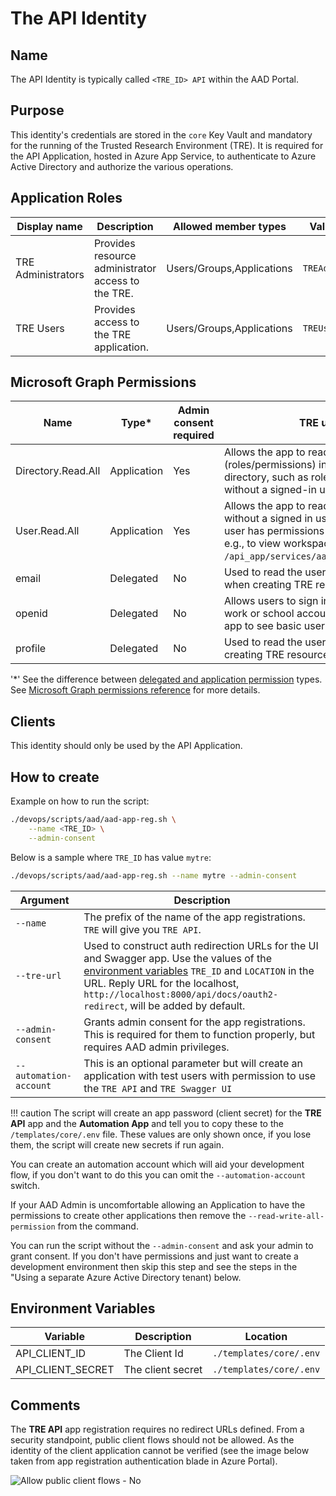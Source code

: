 # The API Identity

## Name
The API Identity is typically called `<TRE_ID> API` within the AAD Portal.

## Purpose
This identity's credentials are stored in the `core` Key Vault and mandatory for the running of the Trusted Research Environment (TRE). It is required for the API Application, hosted in Azure App Service, to authenticate to Azure Active Directory and authorize the various operations.

## Application Roles

| Display name | Description | Allowed member types | Value |
| ------------ | ----------- | -------------------- | ----- |
| TRE Administrators | Provides resource administrator access to the TRE. | Users/Groups,Applications | `TREAdmin` |
| TRE Users | Provides access to the TRE application. | Users/Groups,Applications | `TREUser` |

## Microsoft Graph Permissions
| Name | Type* | Admin consent required |  TRE usage |
| --- | -- | -----| --------- |
| Directory.Read.All | Application | Yes | Allows the app to read directory objects (roles/permissions) in your organization's directory, such as roles and permissions, without a signed-in user. |
| User.Read.All | Application | Yes | Allows the app to read user profiles without a signed in user to check that the user has permissions to execute an action e.g., to view workspaces. See `/api_app/services/aad_authentication.py`. |
|email|Delegated|No|Used to read the user's email address when creating TRE resources|
|openid|Delegated|No|Allows users to sign in to the app with their work or school accounts and allows the app to see basic user profile information.|
|profile|Delegated|No|Used to read the user's profile when creating TRE resources|


'*' See the difference between [delegated and application permission](https://docs.microsoft.com/graph/auth/auth-concepts#delegated-and-application-permissions) types. See [Microsoft Graph permissions reference](https://docs.microsoft.com/graph/permissions-reference) for more details.

## Clients
This identity should only be used by the API Application.

## How to create
Example on how to run the script:

```bash
./devops/scripts/aad/aad-app-reg.sh \
    --name <TRE_ID> \
    --admin-consent
```
Below is a sample where `TRE_ID` has value `mytre`:

  ```bash
  ./devops/scripts/aad/aad-app-reg.sh --name mytre --admin-consent
  ```

| Argument | Description |
| -------- | ----------- |
| `--name` | The prefix of the name of the app registrations. `TRE` will give you `TRE API`. |
| `--tre-url` | Used to construct auth redirection URLs for the UI and Swagger app. Use the values of the [environment variables](../environment-variables.md) `TRE_ID` and `LOCATION` in the URL. Reply URL for the localhost, `http://localhost:8000/api/docs/oauth2-redirect`, will be added by default. |
| `--admin-consent` | Grants admin consent for the app registrations. This is required for them to function properly, but requires AAD admin privileges. |
| `--automation-account` | This is an optional parameter but will create an application with test users with permission to use the `TRE API` and `TRE Swagger UI` |


!!! caution
    The script will create an app password (client secret) for the **TRE API** app and the **Automation App** and tell you to copy these to the `/templates/core/.env` file. These values are only shown once, if you lose them, the script will create new secrets if run again.


You can create an automation account which will aid your development flow, if you don't want to do this you can omit the `--automation-account` switch.

If your AAD Admin is uncomfortable allowing an Application to have the permissions to create other applications then remove the `--read-write-all-permission` from the command.

You can run the script without the `--admin-consent` and ask your admin to grant consent. If you don't have permissions and just want to create a development environment then skip this step and see the steps in the "Using a separate Azure Active Directory tenant) below.

## Environment Variables
| Variable | Description | Location |
| -------- | ----------- | -------- |
|API_CLIENT_ID|The Client Id|`./templates/core/.env`|
|API_CLIENT_SECRET|The client secret|`./templates/core/.env`|

## Comments

The **TRE API** app registration requires no redirect URLs defined. From a security standpoint, public client flows should not be allowed. As the identity of the client application cannot be verified (see the image below taken from app registration authentication blade in Azure Portal).

![Allow public client flows - No](../../assets/app-reg-authentication-allow-public-client-flows-no.png)
